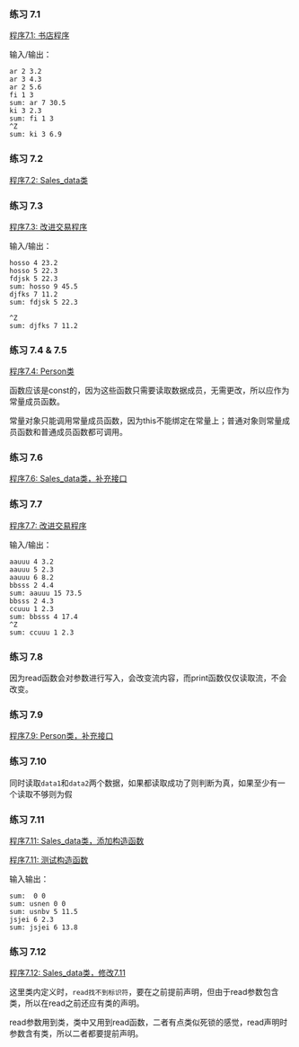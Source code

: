 ### 练习 7.1
[程序7.1: 书店程序](7.1.cpp)

输入/输出：
```
ar 2 3.2
ar 3 4.3
ar 2 5.6
fi 1 3
sum: ar 7 30.5
ki 3 2.3
sum: fi 1 3
^Z
sum: ki 3 6.9

```
### 练习 7.2
[程序7.2: Sales_data类](7.2.h)
### 练习 7.3
[程序7.3: 改进交易程序](7.3.cpp)

输入/输出：
```
hosso 4 23.2
hosso 5 22.3
fdjsk 5 22.3
sum: hosso 9 45.5
djfks 7 11.2
sum: fdjsk 5 22.3

^Z
sum: djfks 7 11.2

```
### 练习 7.4 & 7.5
[程序7.4: Person类](7.4.h)

函数应该是const的，因为这些函数只需要读取数据成员，无需更改，所以应作为常量成员函数。

常量对象只能调用常量成员函数，因为this不能绑定在常量上；普通对象则常量成员函数和普通成员函数都可调用。
### 练习 7.6
[程序7.6: Sales_data类，补充接口](7.6.h)
### 练习 7.7
[程序7.7: 改进交易程序](7.7.cpp)

输入/输出：
```
aauuu 4 3.2
aauuu 5 2.3
aauuu 6 8.2
bbsss 2 4.4
sum: aauuu 15 73.5
bbsss 2 4.3
ccuuu 1 2.3
sum: bbsss 4 17.4
^Z
sum: ccuuu 1 2.3

```
### 练习 7.8
因为read函数会对参数进行写入，会改变流内容，而print函数仅仅读取流，不会改变。
### 练习 7.9
[程序7.9: Person类，补充接口](7.9.h)
### 练习 7.10
同时读取`data1`和`data2`两个数据，如果都读取成功了则判断为真，如果至少有一个读取不够则为假
### 练习 7.11
[程序7.11: Sales_data类，添加构造函数](7.11.h)

[程序7.11: 测试构造函数](7.11.cpp)

输入输出：
```
sum:  0 0
sum: usnen 0 0
sum: usnbv 5 11.5
jsjei 6 2.3
sum: jsjei 6 13.8

```
### 练习 7.12
[程序7.12: Sales_data类，修改7.11](7.12.h)

这里类内定义时，`read找不到标识符`，要在之前提前声明，但由于read参数包含类，所以在read之前还应有类的声明。

read参数用到类，类中又用到read函数，二者有点类似死锁的感觉，read声明时参数含有类，所以二者都要提前声明。
